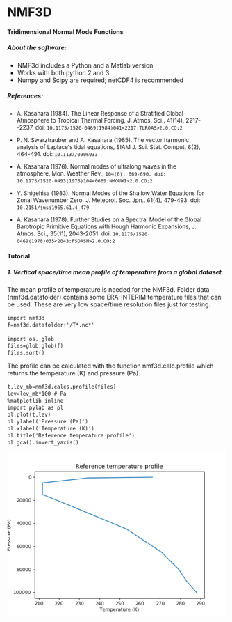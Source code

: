 # NMF3D

#### Tridimensional Normal Mode Functions

##### About the software:
 - NMF3d includes a Python and a Matlab version
 - Works with both python 2 and 3
 - Numpy and Scipy are required; netCDF4 is recommended


##### References:

  <div style="width:90%; font-size: small">

 - A. Kasahara (1984). The Linear Response of a Stratified Global Atmosphere to
   Tropical Thermal Forcing, J. Atmos. Sci., 41(14). 2217--2237.
   doi: `10.1175/1520-0469(1984)041<2217:TLROAS>2.0.CO;2`


 - P. N. Swarztrauber and A. Kasahara (1985). The vector harmonic analysis of
   Laplace's tidal equations, SIAM J. Sci. Stat. Comput, 6(2), 464-491. doi: `10.1137/0906033`

 - A. Kasahara (1976). Normal modes of ultralong waves in the atmosphere, Mon. Weather Rev.,
   `104(6), 669-690. doi: 10.1175/1520-0493(1976)104<0669:NMOUWI>2.0.CO;2`

 - Y. Shigehisa (1983). Normal Modes of the Shallow Water Equations for Zonal Wavenumber Zero,
 J. Meteorol. Soc. Jpn., 61(4), 479-493. doi: `10.2151/jmsj1965.61.4_479`

 - A. Kasahara (1978). Further Studies on a Spectral Model of the Global Barotropic
   Primitive Equations with Hough Harmonic Expansions, J. Atmos. Sci., 35(11), 2043-2051.
  doi: `10.1175/1520-0469(1978)035<2043:FSOASM>2.0.CO;2`

</div>

#### Tutorial

##### 1. Vertical space/time mean profile of temperature from a global dataset

The mean profile of temperature is needed for the NMF3d. Folder data (nmf3d.datafolder)
contains some ERA-INTERIM temperature files that can be used. These are very low space/time
resolution files just for testing.

```
import nmf3d
f=nmf3d.datafolder+'/T*.nc*'

import os, glob
files=glob.glob(f)
files.sort()
```

The profile can be calculated with the function nmf3d.calc.profile which returns the temperature (K) and pressure (Pa).

```
t,lev_mb=nmf3d.calcs.profile(files)
lev=lev_mb*100 # Pa
%matplotlib inline
import pylab as pl
pl.plot(t,lev)
pl.ylabel('Pressure (Pa)')
pl.xlabel('Temperature (K)')
pl.title('Reference temperature profile')
pl.gca().invert_yaxis()
```

![Alt text](doc/fig1_1.png "reference profile")
